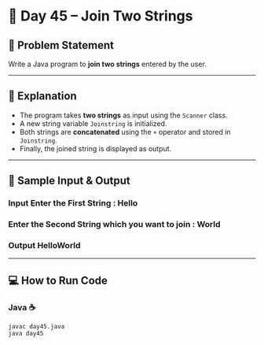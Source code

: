 # 🌟 Day 45 – Join Two Strings  

## 🎯 Problem Statement  
Write a Java program to **join two strings** entered by the user.  

---

## 📖 Explanation  

- The program takes **two strings** as input using the `Scanner` class.  
- A new string variable `Joinstring` is initialized.  
- Both strings are **concatenated** using the `+` operator and stored in `Joinstring`.  
- Finally, the joined string is displayed as output.  

---

## 📝 Sample Input & Output  

### Input  Enter the First String : Hello
###        Enter the Second String which you want to join : World


### Output  HelloWorld


--- 


## 💻 How to Run Code
### Java ☕
```
javac day45.java
java day45
